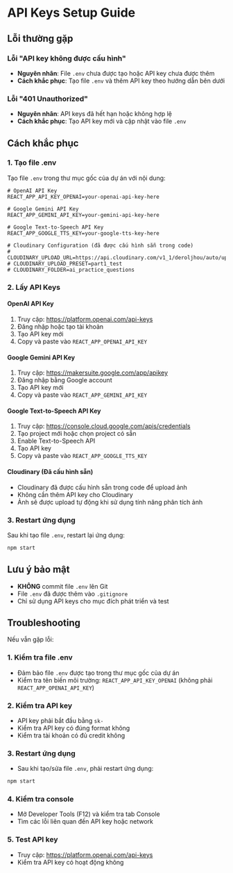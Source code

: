 # API Keys Setup Guide

## Lỗi thường gặp

### Lỗi "API key không được cấu hình"
- **Nguyên nhân**: File `.env` chưa được tạo hoặc API key chưa được thêm
- **Cách khắc phục**: Tạo file `.env` và thêm API key theo hướng dẫn bên dưới

### Lỗi "401 Unauthorized" 
- **Nguyên nhân**: API keys đã hết hạn hoặc không hợp lệ
- **Cách khắc phục**: Tạo API key mới và cập nhật vào file `.env`

## Cách khắc phục

### 1. Tạo file .env

Tạo file `.env` trong thư mục gốc của dự án với nội dung:

```env
# OpenAI API Key
REACT_APP_API_KEY_OPENAI=your-openai-api-key-here

# Google Gemini API Key  
REACT_APP_GEMINI_API_KEY=your-gemini-api-key-here

# Google Text-to-Speech API Key
REACT_APP_GOOGLE_TTS_KEY=your-google-tts-key-here

# Cloudinary Configuration (đã được cấu hình sẵn trong code)
# CLOUDINARY_UPLOAD_URL=https://api.cloudinary.com/v1_1/deroljhou/auto/upload
# CLOUDINARY_UPLOAD_PRESET=part1_test
# CLOUDINARY_FOLDER=ai_practice_questions
```

### 2. Lấy API Keys

#### OpenAI API Key
1. Truy cập: https://platform.openai.com/api-keys
2. Đăng nhập hoặc tạo tài khoản
3. Tạo API key mới
4. Copy và paste vào `REACT_APP_OPENAI_API_KEY`

#### Google Gemini API Key
1. Truy cập: https://makersuite.google.com/app/apikey
2. Đăng nhập bằng Google account
3. Tạo API key mới
4. Copy và paste vào `REACT_APP_GEMINI_API_KEY`

#### Google Text-to-Speech API Key
1. Truy cập: https://console.cloud.google.com/apis/credentials
2. Tạo project mới hoặc chọn project có sẵn
3. Enable Text-to-Speech API
4. Tạo API key
5. Copy và paste vào `REACT_APP_GOOGLE_TTS_KEY`

#### Cloudinary (Đã cấu hình sẵn)
- Cloudinary đã được cấu hình sẵn trong code để upload ảnh
- Không cần thêm API key cho Cloudinary
- Ảnh sẽ được upload tự động khi sử dụng tính năng phân tích ảnh

### 3. Restart ứng dụng

Sau khi tạo file `.env`, restart lại ứng dụng:

```bash
npm start
```

## Lưu ý bảo mật

- **KHÔNG** commit file `.env` lên Git
- File `.env` đã được thêm vào `.gitignore`
- Chỉ sử dụng API keys cho mục đích phát triển và test

## Troubleshooting

Nếu vẫn gặp lỗi:

### 1. Kiểm tra file .env
- Đảm bảo file `.env` được tạo trong thư mục gốc của dự án
- Kiểm tra tên biến môi trường: `REACT_APP_API_KEY_OPENAI` (không phải `REACT_APP_OPENAI_API_KEY`)

### 2. Kiểm tra API key
- API key phải bắt đầu bằng `sk-`
- Kiểm tra API key có đúng format không
- Kiểm tra tài khoản có đủ credit không

### 3. Restart ứng dụng
- Sau khi tạo/sửa file `.env`, phải restart ứng dụng:
```bash
npm start
```

### 4. Kiểm tra console
- Mở Developer Tools (F12) và kiểm tra tab Console
- Tìm các lỗi liên quan đến API key hoặc network

### 5. Test API key
- Truy cập: https://platform.openai.com/api-keys
- Kiểm tra API key có hoạt động không 